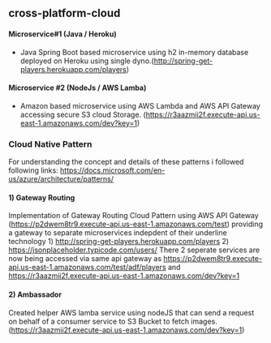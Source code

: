 ## cross-platform-cloud

#### Microservice#1 (Java / Heroku)
* Java Spring Boot based microservice using h2 in-memory database deployed on Heroku using single dyno.(http://spring-get-players.herokuapp.com/players)

#### Microservice #2 (NodeJs / AWS Lamba)
* Amazon based microservice using AWS Lambda and AWS API Gateway accessing secure S3 cloud Storage. (https://r3aazmii2f.execute-api.us-east-1.amazonaws.com/dev?key=1)


### Cloud Native Pattern 
For understanding the concept and details of these patterns i followed following links:
https://docs.microsoft.com/en-us/azure/architecture/patterns/

#### 1) Gateway Routing
Implementation of Gateway Routing Cloud Pattern using AWS API Gateway (https://p2dwem8tr9.execute-api.us-east-1.amazonaws.com/test) providing a gateway to separate microservices indepdent of their underline technology 1) http://spring-get-players.herokuapp.com/players 2) https://jsonplaceholder.typicode.com/users/
There 2 seperate services are now being accessed via same api gateway as https://p2dwem8tr9.execute-api.us-east-1.amazonaws.com/test/adf/players and https://r3aazmii2f.execute-api.us-east-1.amazonaws.com/dev?key=1

#### 2) Ambassador
Created helper AWS lamba service using nodeJS that can send a request on behalf of a consumer service to S3 Bucket to fetch images.
(https://r3aazmii2f.execute-api.us-east-1.amazonaws.com/dev?key=1)
